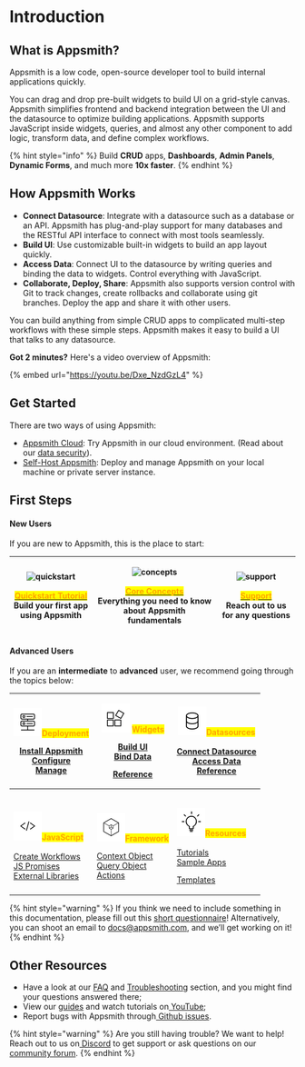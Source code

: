 # Introduction

## What is Appsmith?

Appsmith is a low code, open-source developer tool to build internal applications quickly.

You can drag and drop pre-built widgets to build UI on a grid-style canvas. Appsmith simplifies frontend and backend integration between the UI and the datasource to optimize building applications. Appsmith supports JavaScript inside widgets, queries, and almost any other component to add logic, transform data, and define complex workflows.

{% hint style="info" %}
Build **CRUD** apps, **Dashboards**, **Admin Panels**, **Dynamic Forms**, and much more **10x faster**.
{% endhint %}

## How Appsmith Works

* **Connect Datasource**: Integrate with a datasource such as a database or an API. Appsmith has plug-and-play support for many databases and the RESTful API interface to connect with most tools seamlessly.
* **Build UI**: Use customizable built-in widgets to build an app layout quickly.
* **Access Data**: Connect UI to the datasource by writing queries and binding the data to widgets. Control everything with JavaScript.
* **Collaborate, Deploy, Share**: Appsmith also supports version control with Git to track changes, create rollbacks and collaborate using git branches. Deploy the app and share it with other users.

You can build anything from simple CRUD apps to complicated multi-step workflows with these simple steps. Appsmith makes it easy to build a UI that talks to any datasource.

**Got 2 minutes?** Here's a video overview of Appsmith:

{% embed url="https://youtu.be/Dxe_NzdGzL4" %}

## **Get Started**

There are two ways of using Appsmith:

* [Appsmith Cloud](https://app.appsmith.com/): Try Appsmith in our cloud environment. (Read about our [data security](broken-reference)).&#x20;
* [Self-Host Appsmith](getting-started/setup/): Deploy and manage Appsmith on your local machine or private server instance.&#x20;

## First Steps

#### **New Users**&#x20;

If you are new to Appsmith, this is the place to start:

| <p><img src="https://ik.imagekit.io/iyat1fg3juj/quickstart_qZKI7b9na.png?ik-sdk-version=javascript-1.4.3&#x26;updatedAt=1657567806641" alt="quickstart"><br>  <br><a href="getting-started/start-building.md"><mark style="color:orange;"><strong>Quickstart Tutorial</strong></mark><br><strong></strong></a>Build your first app using Appsmith<br></p> | <p><img src="https://ik.imagekit.io/iyat1fg3juj/concepts_f_oFY_5zS.png?ik-sdk-version=javascript-1.4.3&#x26;updatedAt=1657568503368" alt="concepts"><br>  <br><a href="broken-reference"><mark style="color:orange;"><strong>Core Concepts</strong></mark></a><strong></strong><br><strong></strong>Everything you need to know about Appsmith fundamentals <br></p> | <p><img src="https://ik.imagekit.io/iyat1fg3juj/support1_Fanv9b1dK.png?ik-sdk-version=javascript-1.4.3&#x26;updatedAt=1657570424985" alt="support"><br><br><a href="https://community.appsmith.com/"><mark style="color:orange;"><strong>Support</strong></mark></a><strong></strong><br><strong></strong>Reach out to us for any questions <br></p> |
| --------------------------------------------------------------------------------------------------------------------------------------------------------------------------------------------------------------------------------------------------------------------------------------------------------------------------------------------------------- | -------------------------------------------------------------------------------------------------------------------------------------------------------------------------------------------------------------------------------------------------------------------------------------------------------------------------------------------------------------------- | ---------------------------------------------------------------------------------------------------------------------------------------------------------------------------------------------------------------------------------------------------------------------------------------------------------------------------------------------------- |

#### Advanced Users

If you are an **intermediate** to **advanced** user, we recommend going through the topics below:

| <p></p><p><mark style="color:orange;"><strong></strong></mark><img src=".gitbook/assets/hosting1-icon.png" alt="Slack-logo" data-size="original"><mark style="color:orange;"><strong>Deployment</strong></mark></p><p><mark style="color:orange;"><strong></strong></mark></p><p><a href="getting-started/setup/">Install Appsmith<br></a><a href="getting-started/setup/instance-configuration/">Configure</a><br><a href="getting-started/setup/instance-management/">Manage</a></p><p></p> | <p><img src=".gitbook/assets/widget-icon.png" alt="Slack-logo" data-size="original"> <mark style="color:orange;"><strong>Widgets</strong></mark><br><mark style="color:orange;"><strong></strong></mark></p><p><a href="core-concepts/building-ui/">Build UI</a><br><a href="core-concepts/data-access-and-binding/displaying-data-read/">Bind Data</a></p><p><a href="reference/widgets/">Reference</a></p> | <p><img src=".gitbook/assets/database-icon.png" alt="Slack-logo"><mark style="color:orange;"><strong>Datasources</strong></mark><br><br><a href="core-concepts/connecting-to-data-sources/">Connect Datasource</a><br><a href="core-concepts/data-access-and-binding/querying-a-database/">Access Data</a><br><a href="reference/datasources/">Reference</a></p>                                                         |
| --------------------------------------------------------------------------------------------------------------------------------------------------------------------------------------------------------------------------------------------------------------------------------------------------------------------------------------------------------------------------------------------------------------------------------------------------------------------------------------------- | ------------------------------------------------------------------------------------------------------------------------------------------------------------------------------------------------------------------------------------------------------------------------------------------------------------------------------------------------------------------------------------------------------------ | ------------------------------------------------------------------------------------------------------------------------------------------------------------------------------------------------------------------------------------------------------------------------------------------------------------------------------------------------------------------------------------------------------------------------ |
| <p><br><img src=".gitbook/assets/code-icon.png" alt="Slack-logo" data-size="original"><mark style="color:orange;"><strong>JavaScript</strong></mark><br><strong></strong><br><strong></strong><a href="core-concepts/writing-code/workflows.md">Create Workflows</a><br><a href="core-concepts/writing-code/javascript-promises.md">JS Promises</a><br><a href="core-concepts/writing-code/ext-libraries.md">External Libraries</a><br></p>                                                   | <p><br><img src=".gitbook/assets/framework-icon.png" alt="Slack-logo" data-size="original"><mark style="color:orange;"><strong>Framework</strong></mark></p><p></p><p><a href="reference/appsmith-framework/appsmith.md">Context Object</a><br><a href="reference/appsmith-framework/run.md">Query Object</a><br><a href="reference/appsmith-framework/widget-actions/">Actions</a><br></p>                  | <p><br><img src=".gitbook/assets/resources-icon.png" alt="Slack-logo" data-size="original"><mark style="color:orange;"><strong>Resources</strong></mark><br><strong></strong><a href="learning-and-resources/tutorials/"><strong></strong><br><strong></strong>Tutorials</a><br><a href="learning-and-resources/sample-apps.md">Sample Apps</a></p><p><a href="https://www.appsmith.com/templates">Templates</a><br></p> |

{% hint style="warning" %}
If you think we need to include something in this documentation, please fill out this [short questionnaire](https://e1fms9m33tg.typeform.com/to/fRiiqHPt)! Alternatively, you can shoot an email to [docs@appsmith.com](mailto:docs@appsmith.com), and we’ll get working on it!
{% endhint %}

## Other Resources

* Have a look at our [FAQ](getting-started/faq.md) and [Troubleshooting](help-and-support/troubleshooting-guide/) section, and you might find your questions answered there;
* View our [guides](learning-and-resources/how-to-guides/) and watch tutorials on[ YouTube](https://www.youtube.com/appsmith);
* Report bugs with Appsmith through[ Github issues](https://github.com/appsmithorg/appsmith/issues).

{% hint style="warning" %}
Are you still having trouble? We want to help! Reach out to us on[ Discord](https://discord.com/invite/rBTTVJp) to get support or ask questions on our [community forum](https://community.appsmith.com).
{% endhint %}
